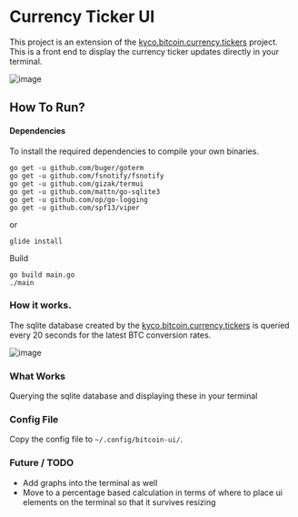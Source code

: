 # Currency Ticker UI
This project is an extension of the [kyco.bitcoin.currency.tickers](https://github.com/kyco/kyco.bitcoin.currency.tickers.ui) project. This is a front end to display the currency ticker updates directly in your terminal.

![image](http://i.imgur.com/mWzrydt.png)

## How To Run?
#### Dependencies
To install the required dependencies to compile your own binaries.
```
go get -u github.com/buger/goterm
go get -u github.com/fsnotify/fsnotify
go get -u github.com/gizak/termui
go get -u github.com/mattn/go-sqlite3
go get -u github.com/op/go-logging
go get -u github.com/spf13/viper
```

or

```
glide install
```

Build

```
go build main.go
./main
```

### How it works.
The sqlite database created by the [kyco.bitcoin.currency.tickers](https://github.com/kyco/kyco.bitcoin.currency.tickers.ui) is queried every 20 seconds for the latest BTC conversion rates.

![image](http://i.imgur.com/mWzrydt.png)

### What Works
Querying the sqlite database and displaying these in your terminal

### Config File
Copy the config file to ```~/.config/bitcoin-ui/```.

### Future / TODO
 - Add graphs into the terminal as well
 - Move to a percentage based calculation in terms of where to place ui elements on the terminal so that it survives resizing